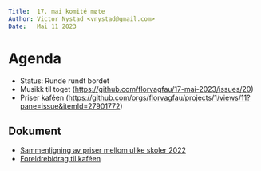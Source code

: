 <!-- prettier-ignore-start -->
```yaml
Title:  17. mai komité møte
Author: Victor Nystad <vnystad@gmail.com>
Date:   Mai 11 2023
```
<!-- prettier-ignore-end -->

# Agenda

- Status: Runde rundt bordet
- Musikk til toget (https://github.com/florvagfau/17-mai-2023/issues/20)
- Priser kaféen (https://github.com/orgs/florvagfau/projects/1/views/11?pane=issue&itemId=27901772)

## Dokument

- [Sammenligning av priser mellom ulike skoler 2022](https://docs.google.com/spreadsheets/d/1IQwsljCfWwMvg_m97qpP7o22D0MMo_bMm6RHOAS0450/edit?usp=sharing)
- [Foreldrebidrag til kaféen](https://docs.google.com/spreadsheets/d/1rumvGU-fcI0ECruE_7Qlt2yeRvJZyWlOceCiuap3eaU/edit?usp=sharing)
